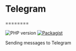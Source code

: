 # Telegram
========

![PHP version](https://img.shields.io/badge/PHP->=v7.1-green.svg?php=7.1) 
[![Packagist](https://img.shields.io/packagist/l/doctrine/orm.svg)]()

Sending messages to Telegram
